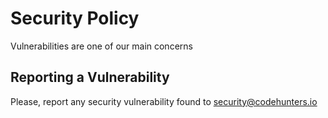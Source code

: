 # Security Policy

Vulnerabilities are one of our main concerns

## Reporting a Vulnerability

Please, report any security vulnerability found to security@codehunters.io